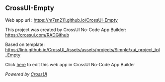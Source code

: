 ## CrossUI-Empty
Web app url : https://m7sn211.github.io/CrossUI-Empty

This project was created by CrossUI No-Code App Builder: https://crossui.com/RADGithub

Based on template: https://linb.github.io/CrossUI_Assets/assets/projects/Simple/xui_project_tpl_Empty

Click [here](https://crossui.com/RADGithub/#!from=github&owner=m7sn211&repo=CrossUI-Empty) to edit this web app in CrossUI No-Code App Builder

<i>Powered by [CrossUI](https://crossui.com)</i>
